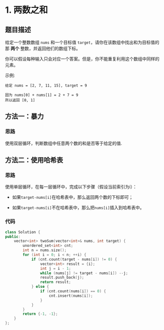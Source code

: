 # 1. 两数之和

## 题目描述

给定一个整数数组 ```nums``` 和一个目标值 ```target```，请你在该数组中找出和为目标值的那 **两个** 整数，并返回他们的数组下标。

你可以假设每种输入只会对应一个答案。但是，你不能重复利用这个数组中同样的元素。

示例:
```
给定 nums = [2, 7, 11, 15], target = 9

因为 nums[0] + nums[1] = 2 + 7 = 9
所以返回 [0, 1]
```

## 方法一：暴力

### 思路

使用双层循环，判断数组中任意两个数的和是否等于给定的值.

## 方法二：使用哈希表

### 思路

使用单层循环，在每一层循环中，完成以下步骤（假设当前索引为i）：

* 如果```target-nums[i]```在哈希表中，那么返回两个数的下标即可；

* 如果```target-nums[i]```不在哈希表中，那么把```nums[i]```插入到哈希表中。

### 代码

```C++
class Solution {
public:
    vector<int> twoSum(vector<int>& nums, int target) {
        unordered_set<int> cnt;
        int n = nums.size();
        for (int i = 0; i < n; ++i) {
            if (cnt.count(target - nums[i]) != 0) {
                vector<int> result = {i};
                int j = i - 1;
                while (nums[j] != target - nums[i]) --j;
                result.push_back(j);
                return result;
            } else {
                if (cnt.count(nums[i]) == 0) {
                    cnt.insert(nums[i]);
                }
            }
        }
        return {-1, -1};
    }
};
```
